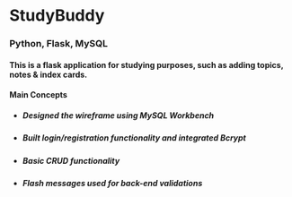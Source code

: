 # StudyBuddy
### Python, Flask, MySQL
#### This is a flask application for studying purposes, such as adding topics, notes & index cards.
#### Main Concepts
* ##### Designed the wireframe using MySQL Workbench
* ##### Built login/registration functionality and integrated Bcrypt
* ##### Basic CRUD functionality
* ##### Flash messages used for back-end validations